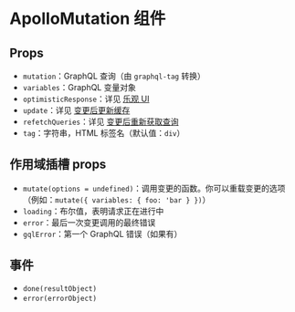 # ApolloMutation 组件

## Props

- `mutation`：GraphQL 查询（由 `graphql-tag` 转换）
- `variables`：GraphQL 变量对象
- `optimisticResponse`：详见 [乐观 UI](https://www.apollographql.com/docs/react/features/optimistic-ui.html)
- `update`：详见 [变更后更新缓存](https://www.apollographql.com/docs/react/api/react-apollo.html#graphql-mutation-options-update)
- `refetchQueries`：详见 [变更后重新获取查询](https://www.apollographql.com/docs/react/api/react-apollo.html#graphql-mutation-options-refetchQueries)
- `tag`：字符串，HTML 标签名（默认值：`div`）

## 作用域插槽 props

- `mutate(options = undefined)`：调用变更的函数。你可以重载变更的选项（例如：`mutate({ variables: { foo: 'bar } })`）
- `loading`：布尔值，表明请求正在进行中
- `error`：最后一次变更调用的最终错误
- `gqlError`：第一个 GraphQL 错误（如果有）

## 事件

- `done(resultObject)`
- `error(errorObject)`

